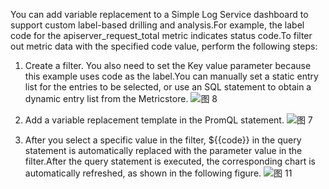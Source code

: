 You can add variable replacement to a Simple Log Service dashboard to support custom label-based drilling and analysis.For example, the label code for the apiserver_request_total metric indicates status code.To filter out metric data with the specified code value, perform the following steps:

1. Create a filter. You also need to set the Key value parameter because this example uses code as the label.You can manually set a static entry list for the entries to be selected, or use an SQL statement to obtain a dynamic entry list from the Metricstore.
   ![图 8](/img/src/en/metrics/24.%E6%B7%BB%E5%8A%A0%E5%8F%98%E9%87%8F%E6%9B%BF%E6%8D%A2/9459c964514cfe83763f0d1d95a66ffbe7ec937007d2fe73485e1e927245cb3e.png)

2. Add a variable replacement template in the PromQL statement.
   ![图 7](/img/src/en/metrics/24.%E6%B7%BB%E5%8A%A0%E5%8F%98%E9%87%8F%E6%9B%BF%E6%8D%A2/a54a05ea338a8c343607dc4fdf4d2791462ee921c335484c69c531f34fd0820e.png)

3. After you select a specific value in the filter, ${{code}} in the query statement is automatically replaced with the parameter value in the filter.After the query statement is executed, the corresponding chart is automatically refreshed, as shown in the following figure.
   ![图 11](/img/src/en/metrics/24.%E6%B7%BB%E5%8A%A0%E5%8F%98%E9%87%8F%E6%9B%BF%E6%8D%A2/d0193f69c64548b10079bdd8166c30d54203e6b7cb7e927b9eed2a680d04b341.png)
